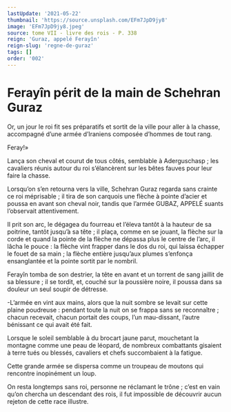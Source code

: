 ```yaml
---
lastUpdate: '2021-05-22'
thumbnail: 'https://source.unsplash.com/EFm7JpD9jy8'
image: 'EFm7JpD9jy8.jpeg'
source: tome VII - livre des rois - P. 338
reign: 'Guraz, appelé Ferayîn'
reign-slug: 'regne-de-guraz'
tags: []
order: '002'
---
```


# Ferayîn périt de la main de Schehran Guraz

Or, un jour le roi fit ses préparatifs et sortit de la ville pour aller à la chasse, accompagné d’une armée d’Iraniens composée d’hommes de tout rang.

Feray!»

Lança son cheval et courut de tous côtés, semblable à Aderguschasp ; les cavaliers réunis autour du roi s’élancèrent sur les bêtes fauves pour leur faire la chasse.

Lorsqu’on s’en retourna vers la ville, Schehran Guraz regarda sans crainte ce roi méprisable ; il tira de son carquois une flèche à pointe d’acier et poussa en avant son cheval noir, tandis que l’armée GUBAZ, APPELÉ suants l’observait attentivement.

Il prit son arc, le dégagea du fourreau et l’éleva tantôt à la hauteur de sa poitrine, tantôt jusqu’à sa tête ; il plaça, comme en se jouant, la flèche sur la corde et quand la pointe de la flèche ne dépassa plus le centre de l’arc, il lâcha le pouce : la flèche vint frapper dans le dos du roi, qui laissa échapper le fouet de sa main ; la flèche entière jusqu’aux plumes s’enfonça ensanglantée et la pointe sortit par le nombril.

Ferayîn tomba de son destrier, la tête en avant et un torrent de sang jaillit de sa blessure ; il se tordit, et, couché sur la poussière noire, il poussa dans sa douleur un seul soupir de détresse.

-L’armée en vint aux mains, alors que la nuit sombre se levait sur cette plaine poudreuse : pendant toute la nuit on se frappa sans se reconnaître ; chacun recevait, chacun portait des coups, l’un mau-dissant, l’autre bénissant ce qui avait été fait.

Lorsque le soleil semblable à du brocart jaune parut, mouchetant la montagne comme une peau de léopard, de nombreux combattants gisaient à terre tués ou blessés, cavaliers et chefs succombaient à la fatigue.

Cette grande armée se dispersa comme un troupeau de moutons qui rencontre inopinément un loup.

On resta longtemps sans roi, personne ne réclamant le trône ; c’est en vain qu’on chercha un descendant des rois, il fut impossible de découvrir aucun rejeton de cette race illustre.
